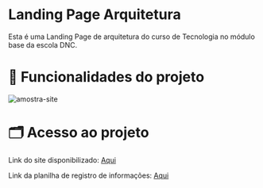 #  Landing Page Arquitetura

Esta é uma Landing Page de arquitetura do curso de Tecnologia no módulo base da escola DNC.

#  📃  Funcionalidades do projeto

![amostra-site](https://github.com/yancvlt/landing-page-arquitetura/assets/109632704/45c1c216-a346-4d4e-a760-909a17a87959)

# 🗂️  Acesso ao projeto

Link do site disponibilizado:  [Aqui](https://brilliant-raindrop-6e3e3b.netlify.app/)

Link da planilha de registro de informações:  [Aqui](https://docs.google.com/spreadsheets/d/13lzmaCRpXRvpZXHKqjabnTwkMWPx7T9y4kY4x6rtwK8/edit#gid=0)
